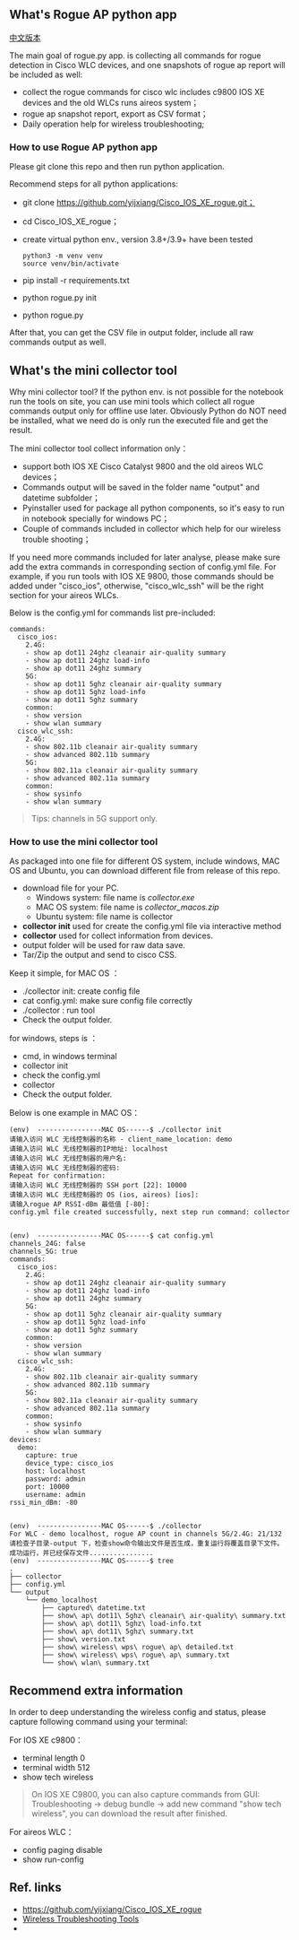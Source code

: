 

## What's Rogue AP python app

[ 中文版本 ](README_chinese.md)

The main goal of rogue.py app. is collecting all commands for rogue detection in Cisco WLC devices, and one snapshots of rogue ap report will be included as well:
- collect the rogue commands for cisco wlc includes c9800 IOS XE devices and the old WLCs runs aireos system；
- rogue ap snapshot report, export as CSV format；
- Daily operation help for wireless troubleshooting;


### How to use Rogue AP python app

Please git clone this repo and then run python application.

Recommend steps for all python applications:
- git clone https://github.com/yijxiang/Cisco_IOS_XE_rogue.git；
- cd Cisco_IOS_XE_rogue；
- create virtual python env., version 3.8+/3.9+ have been tested
  ```
  python3 -m venv venv
  source venv/bin/activate
  ```
  
- pip install -r requirements.txt
- python rogue.py init
- python rogue.py


After that, you can get the CSV file in output folder, include all raw commands output as well.



## What's the mini collector tool 

Why mini collector tool?
If the python env. is not possible for the notebook run the tools on site, you can use mini tools which collect all rogue commands output only for offline use later.
Obviously Python do NOT need be installed, what we need do is only run the executed file and get the result.


The mini collector tool collect information only：
- support both IOS XE Cisco Catalyst 9800 and the old aireos WLC devices； 
- Commands output will be saved in the folder name "output" and datetime subfolder； 
- Pyinstaller used for package all python components, so it's easy to run in notebook specially for windows PC；
- Couple of commands included in collector which help for our wireless trouble shooting；

If you need more commands included for later analyse, please make sure add the extra commands in corresponding section of config.yml file.
For example, if you run tools with IOS XE 9800, those commands should be added under "cisco_ios", otherwise, "cisco_wlc_ssh" will be the right section for your aireos WLCs.

Below is the config.yml for commands list pre-included:
```
commands:
  cisco_ios:
    2.4G:
    - show ap dot11 24ghz cleanair air-quality summary
    - show ap dot11 24ghz load-info
    - show ap dot11 24ghz summary
    5G:
    - show ap dot11 5ghz cleanair air-quality summary
    - show ap dot11 5ghz load-info
    - show ap dot11 5ghz summary
    common:
    - show version
    - show wlan summary
  cisco_wlc_ssh:
    2.4G:
    - show 802.11b cleanair air-quality summary
    - show advanced 802.11b summary
    5G:
    - show 802.11a cleanair air-quality summary
    - show advanced 802.11a summary
    common:
    - show sysinfo
    - show wlan summary
```

> Tips: channels in 5G support only.

### How to use the mini collector tool 

As packaged into one file for different OS system, include windows, MAC OS and Ubuntu, you can download different file from release of this repo.
- download file for your PC.
  - Windows system: file name is  *collector.exe*
  - MAC OS system: file name is  *collector_macos.zip*
  - Ubuntu system: file name is collector
- **collector init** used for create the config.yml file via interactive method
- **collector** used for collect information from devices.
- output folder will be used for raw data save.
- Tar/Zip the output and send to cisco CSS.


Keep it simple, for MAC OS ：
- ./collector init: create config file
- cat config.yml: make sure config file correctly
- ./collector : run tool
- Check the output folder.


for windows, steps is ：
- cmd, in windows terminal
- collector init
- check the config.yml
- collector 
- Check the output folder.


Below is one example in MAC OS：
```
(env)  ----------------MAC OS------$ ./collector init
请输入访问 WLC 无线控制器的名称 - client_name_location: demo
请输入访问 WLC 无线控制器的IP地址: localhost
请输入访问 WLC 无线控制器的用户名: 
请输入访问 WLC 无线控制器的密码: 
Repeat for confirmation: 
请输入访问 WLC 无线控制器的 SSH port [22]: 10000
请输入访问 WLC 无线控制器的 OS (ios, aireos) [ios]: 
请输入rogue AP RSSI-dBm 最低值 [-80]: 
config.yml file created successfully, next step run command: collector


(env)  ----------------MAC OS------$ cat config.yml 
channels_24G: false
channels_5G: true
commands:
  cisco_ios:
    2.4G:
    - show ap dot11 24ghz cleanair air-quality summary
    - show ap dot11 24ghz load-info
    - show ap dot11 24ghz summary
    5G:
    - show ap dot11 5ghz cleanair air-quality summary
    - show ap dot11 5ghz load-info
    - show ap dot11 5ghz summary
    common:
    - show version
    - show wlan summary
  cisco_wlc_ssh:
    2.4G:
    - show 802.11b cleanair air-quality summary
    - show advanced 802.11b summary
    5G:
    - show 802.11a cleanair air-quality summary
    - show advanced 802.11a summary
    common:
    - show sysinfo
    - show wlan summary
devices:
  demo:
    capture: true
    device_type: cisco_ios
    host: localhost
    password: admin
    port: 10000
    username: admin
rssi_min_dBm: -80


(env)  ----------------MAC OS------$ ./collector 
For WLC - demo localhost, rogue AP count in channels 5G/2.4G: 21/132
请检查子目录-output 下，检查show命令输出文件是否生成，重复运行将覆盖目录下文件。
成功运行，并已经保存文件................
(env)  ----------------MAC OS------$ tree
.
├── collector
├── config.yml
└── output
    └── demo_localhost
        ├── captured\ datetime.txt
        ├── show\ ap\ dot11\ 5ghz\ cleanair\ air-quality\ summary.txt
        ├── show\ ap\ dot11\ 5ghz\ load-info.txt
        ├── show\ ap\ dot11\ 5ghz\ summary.txt
        ├── show\ version.txt
        ├── show\ wireless\ wps\ rogue\ ap\ detailed.txt
        ├── show\ wireless\ wps\ rogue\ ap\ summary.txt
        └── show\ wlan\ summary.txt
```

##  Recommend extra information

In order to deep understanding the wireless config and status, please capture following command using your terminal:

For IOS XE c9800：

- terminal length 0
- terminal width 512
- show tech wireless

> On IOS XE C9800, you can also capture commands from GUI: Troubleshooting -> debug bundle -> add new command "show tech wireless", you can download the result after finished.

For aireos WLC：

- config paging disable
- show run-config


## Ref. links

- [ https://github.com/yijxiang/Cisco_IOS_XE_rogue ](https://github.com/yijxiang/Cisco_IOS_XE_rogue/releases)
- [ Wireless Troubleshooting Tools ](https://developer.cisco.com/docs/wireless-troubleshooting-tools/#!wireless-troubleshooting-tools/wireless-troubleshooting-tools)
- 